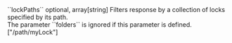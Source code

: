 <tr><td>``lockPaths``</td>
	
<td>optional, array[string]</td>
	
<td>Filters response by a collection of locks specified by its path.<br/>
The parameter ``folders`` is ignored if this parameter is defined.</td></td>
	
<td>["/path/myLock"]</td>
	
<td></td></tr>
